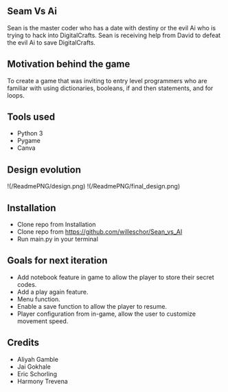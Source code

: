 ## Seam Vs Ai 
Sean is the master coder who has a date with destiny or the evil Ai who is trying to hack into DigitalCrafts. Sean is receiving help from David to defeat the evil Ai to save DigitalCrafts.

## Motivation behind the game 
To create a game that was inviting to entry level programmers who are familiar with using dictionaries, booleans, if and then statements, and for loops. 

## Tools used 
* Python 3
* Pygame 
* Canva

## Design evolution
!(/ReadmePNG/design.png)
!(/ReadmePNG/final_design.png)



## Installation
* Clone repo from Installation
* Clone repo from https://github.com/willeschor/Sean_vs_AI
* Run main.py in your terminal

## Goals for next iteration 
* Add notebook feature in game to allow the player to store their secret codes. 
* Add a play again feature.
* Menu function.
* Enable a save function to allow the player to resume.
* Player configuration from in-game, allow the user to customize movement speed.

## Credits
* Aliyah Gamble
* Jai Gokhale
* Eric Schorling
* Harmony Trevena 

